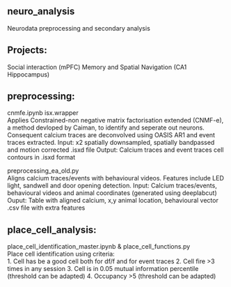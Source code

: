 ## neuro_analysis
Neurodata preprocessing and secondary analysis

## Projects:
Social interaction (mPFC)
Memory and Spatial Navigation (CA1 Hippocampus)

## preprocessing: 
cnmfe.ipynb isx.wrapper  
Applies Constrained-non negative matrix factorisation extended (CNMF-e), a method devloped by Caiman, to identify and seperate out neurons.  Consequent calcium traces are deconvolved using OASIS AR1 and event traces extracted.
Input: x2 spatially downsampled, spatially bandpassed and motion corrected .isxd file
Output: Calcium traces and event traces cell contours in .isxd format

preprocessing_ea_old.py   
Aligns calcium traces/events with behavioural videos.  Features include LED light, sandwell and door opening detection.
Input: Calcium traces/events, behavioural videos and animal coordinates (generated using deeplabcut)
Ouput: Table with aligned calcium, x,y animal location, behavioural vector .csv file with extra features

## place_cell_analysis: 
place_cell_identification_master.ipynb & place_cell_functions.py   
Place cell identification using criteria:  
    1. Cell has be a good cell both for df/f and for event traces
    2. Cell fire >3 times in any session
    3. Cell is in 0.05 mutual information percentile (threshold can be adapted)
    4. Occupancy >5 (threshold can be adapted)

